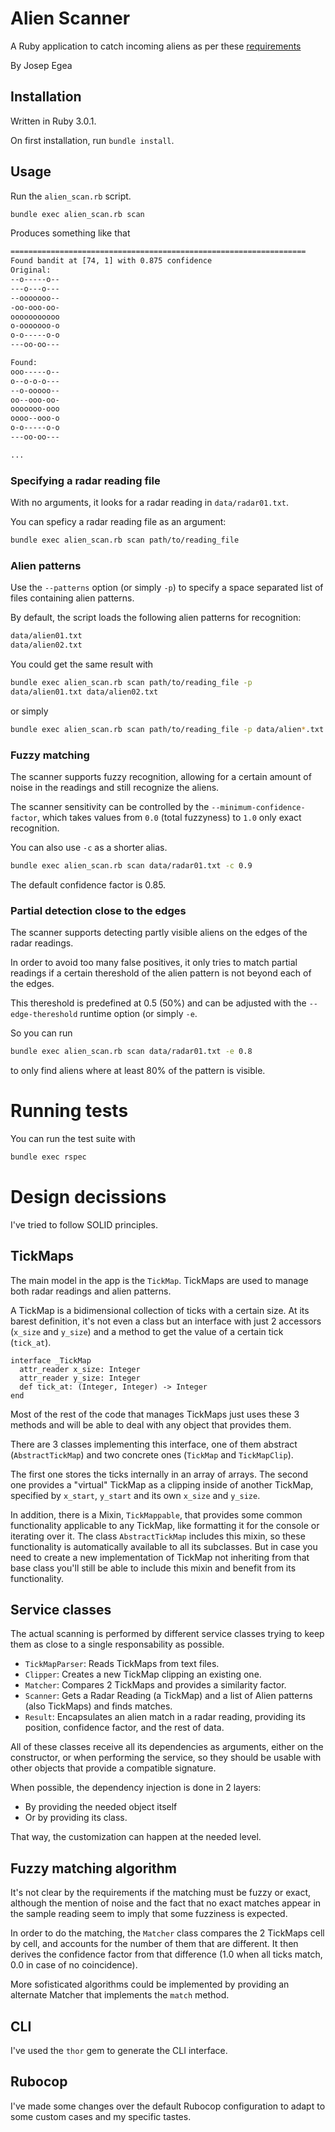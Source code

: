 # Alien Scanner

A Ruby application to catch incoming aliens as per these [requirements](./assignment.md)

By Josep Egea

## Installation

Written in Ruby 3.0.1.

On first installation, run `bundle install`.

## Usage

Run the `alien_scan.rb` script.

``` bash
bundle exec alien_scan.rb scan
```

Produces something like that

``` bash
==================================================================
Found bandit at [74, 1] with 0.875 confidence
Original:
--o-----o--
---o---o---
--ooooooo--
-oo-ooo-oo-
ooooooooooo
o-ooooooo-o
o-o-----o-o
---oo-oo---

Found:
ooo-----o--
o--o-o-o---
--o-ooooo--
oo--ooo-oo-
ooooooo-ooo
oooo--ooo-o
o-o-----o-o
---oo-oo---

...
```

### Specifying a radar reading file

With no arguments, it looks for a radar reading in `data/radar01.txt`.

You can speficy a radar reading file as an argument:

``` bash
bundle exec alien_scan.rb scan path/to/reading_file
```

### Alien patterns

Use the `--patterns` option (or simply `-p`) to specify a space
separated list of files containing alien patterns.

By default, the script loads the following alien patterns for
recognition:

``` bash
data/alien01.txt
data/alien02.txt
```

You could get the same result with

``` bash
bundle exec alien_scan.rb scan path/to/reading_file -p
data/alien01.txt data/alien02.txt
```

or simply

``` bash
bundle exec alien_scan.rb scan path/to/reading_file -p data/alien*.txt
```

### Fuzzy matching

The scanner supports fuzzy recognition, allowing for a certain amount
of noise in the readings and still recognize the aliens.

The scanner sensitivity can be controlled by the
`--minimum-confidence-factor`, which takes values from `0.0` (total
fuzzyness) to `1.0` only exact recognition.

You can also use `-c` as a shorter alias.

``` bash
bundle exec alien_scan.rb scan data/radar01.txt -c 0.9
```

The default confidence factor is 0.85.

### Partial detection close to the edges

The scanner supports detecting partly visible aliens on the edges of
the radar readings.

In order to avoid too many false positives, it only tries to match
partial readings if a certain thereshold of the alien pattern is
not beyond each of the edges.

This thereshold is predefined at 0.5 (50%) and can be adjusted with
the `--edge-thereshold` runtime option (or simply `-e`.

So you can run

``` bash
bundle exec alien_scan.rb scan data/radar01.txt -e 0.8
```

to only find aliens where at least 80% of the pattern is visible.

# Running tests

You can run the test suite with

``` bash
bundle exec rspec
```

# Design decissions

I've tried to follow SOLID principles.

## TickMaps

The main model in the app is the `TickMap`. TickMaps are used to
manage both radar readings and alien patterns.

A TickMap is a bidimensional collection of ticks with a certain
size. At its barest definition, it's not even a class but an interface
with just 2 accessors (`x_size` and `y_size`) and a method to get the
value of a certain tick (`tick_at`).

``` rbs
interface _TickMap
  attr_reader x_size: Integer
  attr_reader y_size: Integer
  def tick_at: (Integer, Integer) -> Integer
end
```

Most of the rest of the code that manages TickMaps just uses these 3
methods and will be able to deal with any object that provides them.

There are 3 classes implementing this interface, one of them abstract
(`AbstractTickMap`) and two concrete ones (`TickMap` and
`TickMapClip`).

The first one stores the ticks internally in an array of arrays. The
second one provides a "virtual" TickMap as a clipping inside of
another TickMap, specified by `x_start`, `y_start` and its own
`x_size` and `y_size`.

In addition, there is a Mixin, `TickMappable`, that provides some
common functionality applicable to any TickMap, like formatting it for
the console or iterating over it. The class `AbstractTickMap` includes
this mixin, so these functionality is automatically available to all
its subclasses. But in case you need to create a new implementation of
TickMap not inheriting from that base class you'll still be able to
include this mixin and benefit from its functionality.

## Service classes

The actual scanning is performed by different service classes trying
to keep them as close to a single responsability as possible.

- `TickMapParser`: Reads TickMaps from text files.
- `Clipper`: Creates a new TickMap clipping an existing one.
- `Matcher`: Compares 2 TickMaps and provides a similarity factor.
- `Scanner`: Gets a Radar Reading (a TickMap) and a list of Alien
  patterns (also TickMaps) and finds matches.
- `Result`: Encapsulates an alien match in a radar reading, providing
  its position, confidence factor, and the rest of data.
  
All of these classes receive all its dependencies as arguments, either
on the constructor, or when performing the service, so they should be
usable with other objects that provide a compatible signature.

When possible, the dependency injection is done in 2 layers:

- By providing the needed object itself
- Or by providing its class.

That way, the customization can happen at the needed level.

## Fuzzy matching algorithm

It's not clear by the requirements if the matching must be fuzzy or
exact, although the mention of noise and the fact that no exact
matches appear in the sample reading seem to imply that some fuzziness
is expected.

In order to do the matching, the `Matcher` class compares the 2
TickMaps cell by cell, and accounts for the number of them that are
different. It then derives the confidence factor from that difference
(1.0 when all ticks match, 0.0 in case of no coincidence).

More sofisticated algorithms could be implemented by providing an
alternate Matcher that implements the `match` method.

## CLI

I've used the `thor` gem to generate the CLI interface.

## Rubocop

I've made some changes over the default Rubocop configuration to adapt
to some custom cases and my specific tastes.
